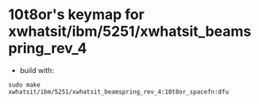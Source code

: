 # 10t8or's keymap for xwhatsit/ibm/5251/xwhatsit_beamspring_rev_4

* build with:
~~~
sudo make xwhatsit/ibm/5251/xwhatsit_beamspring_rev_4:10t8or_spacefn:dfu
~~~

